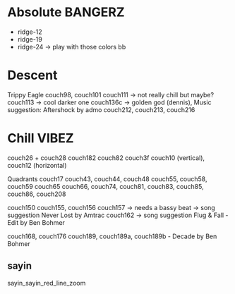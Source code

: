 
# Absolute BANGERZ
- ridge-12
- ridge-19
- ridge-24 -> play with those colors bb

# Descent
Trippy Eagle
couch98, couch101
couch111 -> not really chill but maybe?
couch113 -> cool darker one
couch136c -> golden god (dennis), Music suggestion: Aftershock by admo
couch212, couch213, couch216


# Chill VIBEZ
couch26 + couch28
couch182
couch82
couch3f
couch10 (vertical), couch12 (horizontal)

Quadrants
couch17
couch43, couch44, couch48
couch55, couch58, couch59
couch65
couch66, couch74, couch81, couch83, couch85, couch86, couch208

couch150
couch155, couch156
couch157 -> needs a bassy beat -> song suggestion Never Lost by Amtrac
couch162 -> song suggestion Flug & Fall - Edit by Ben Bohmer

couch168, couch176
couch189, couch189a, couch189b - Decade by Ben Bohmer


## sayin
sayin_sayin_red_line_zoom

